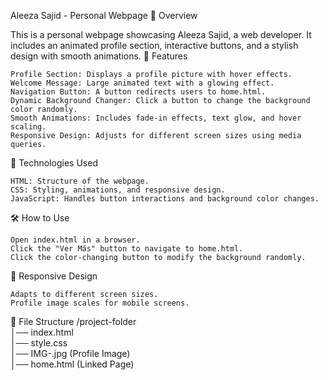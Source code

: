 Aleeza Sajid - Personal Webpage
📌 Overview

This is a personal webpage showcasing Aleeza Sajid, a web developer. It includes an animated profile section, interactive buttons, and a stylish design with smooth animations.
🚀 Features

    Profile Section: Displays a profile picture with hover effects.
    Welcome Message: Large animated text with a glowing effect.
    Navigation Button: A button redirects users to home.html.
    Dynamic Background Changer: Click a button to change the background color randomly.
    Smooth Animations: Includes fade-in effects, text glow, and hover scaling.
    Responsive Design: Adjusts for different screen sizes using media queries.

🎨 Technologies Used

    HTML: Structure of the webpage.
    CSS: Styling, animations, and responsive design.
    JavaScript: Handles button interactions and background color changes.

🛠 How to Use

    Open index.html in a browser.
    Click the "Ver Más" button to navigate to home.html.
    Click the color-changing button to modify the background randomly.

📱 Responsive Design

    Adapts to different screen sizes.
    Profile image scales for mobile screens.

📂 File Structure
/project-folder  
│── index.html  
│── style.css  
│── IMG-.jpg (Profile Image)  
│── home.html (Linked Page)  
